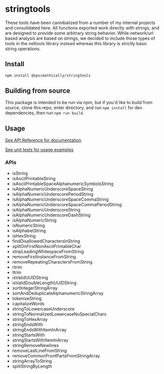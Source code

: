 # stringtools

These tools have been cannibalized from a number of my internal projects and consolidated
here. All functions exported work directly with strings, and are designed to provide some
arbitrary string behavior. While network/url based analysis are based on strings, we decided
to include those types of tools in the nettools library instead whereas this library is strictly
basic string operations.

## Install

```bash
npm install @opsimathically/stringtools
```

## Building from source

This package is intended to be run via npm, but if you'd like to build from source,
clone this repo, enter directory, and run `npm install` for dev dependencies, then run
`npm run build`.

## Usage

[See API Reference for documentation](https://github.com/opsimathically/stringtools/blob/main/docs/)

[See unit tests for usage examples](https://github.com/opsimathically/stringtools/blob/main/test/stringtools.test.ts)

### APIs

- isString
- isAsciiPrintableString
- isAsciiPrintableSpaceAlphanumericSymbolsString
- isAlphaNumericUnderscoreSpaceString
- isAlphaNumericUnderscorePeriodString
- isAlphaNumericUnderscoreSpaceCommaString
- isAlphaNumericUnderscoreSpaceCommaPeriodString
- isAlphaNumericUnderscoreString
- isAlphaNumericUnderscoreDashString
- isAlphaNumericString
- isNumericString
- isAlphabetString
- isHexString
- findDisallowedCharactersInString
- splitOnFirstNonAsciiPrintableChar
- stripLeadingWhitespaceFromString
- removeFirstInstanceFromString
- removeRepeatingCharactersFromString
- rtrim
- ltrim
- isValidUUIDString
- isValidDoubleLengthUUIDString
- sortIntegerStringArray
- sortAndDeduplicateAlphanumericStringArray
- tokenizeString
- capitalizeWords
- stringToLowercaseUnderscore
- stringToNormalizedLowercaseNoSpecialChars
- stringToHexArray
- stringEndsWith
- stringEndsWithItemInArray
- stringStartsWith
- stringStartsWithItemInArray
- stringRemoveNewlines
- removeLastLineFromString
- removeCommonFrontPartsFromStringArray
- stringArrayToString
- splitStringByLength
